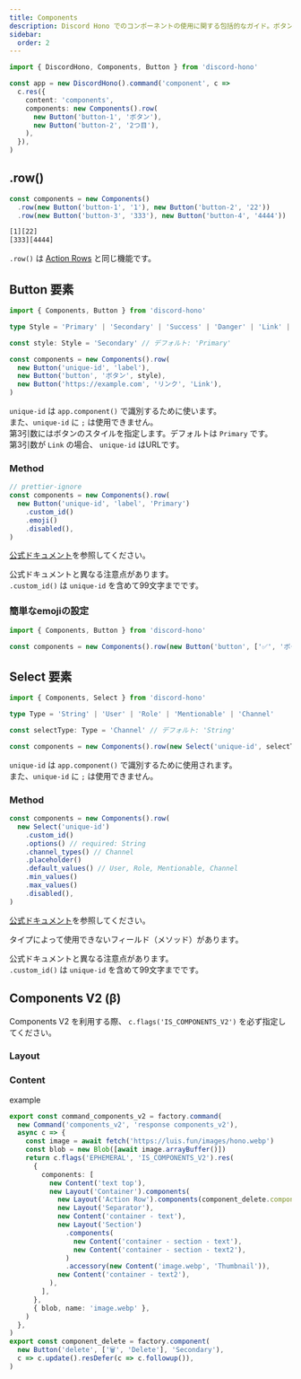 ```yaml
---
title: Components
description: Discord Hono でのコンポーネントの使用に関する包括的なガイド。ボタン、セレクト要素、およびスタイル、絵文字、セレクトオプションなどのカスタマイズを含みます。
sidebar:
  order: 2
---
```


```ts "Components" "Button"
import { DiscordHono, Components, Button } from 'discord-hono'

const app = new DiscordHono().command('component', c =>
  c.res({
    content: 'components',
    components: new Components().row(
      new Button('button-1', 'ボタン'),
      new Button('button-2', '2つ目'),
    ),
  }),
)
```

## .row()

```ts "row"
const components = new Components()
  .row(new Button('button-1', '1'), new Button('button-2', '22'))
  .row(new Button('button-3', '333'), new Button('button-4', '4444'))
```

```bash title="Discord Bot コンポーネントレスポンス"
[1][22]
[333][4444]
```

`.row()` は [Action Rows](https://discord.com/developers/docs/interactions/message-components#action-rows) と同じ機能です。

## Button 要素

```ts "Button"
import { Components, Button } from 'discord-hono'

type Style = 'Primary' | 'Secondary' | 'Success' | 'Danger' | 'Link' | 'SKU'

const style: Style = 'Secondary' // デフォルト: 'Primary'

const components = new Components().row(
  new Button('unique-id', 'label'),
  new Button('button', 'ボタン', style),
  new Button('https://example.com', 'リンク', 'Link'),
)
```

`unique-id` は `app.component()` で識別するために使います。  
また、`unique-id` に `;` は使用できません。  
第3引数にはボタンのスタイルを指定します。デフォルトは `Primary` です。  
第3引数が `Link` の場合、 `unique-id` はURLです。

### Method

```ts
// prettier-ignore
const components = new Components().row(
  new Button('unique-id', 'label', 'Primary')
    .custom_id()
    .emoji()
    .disabled(),
)
```

[公式ドキュメント](https://discord.com/developers/docs/interactions/message-components#button-object)を参照してください。

公式ドキュメントと異なる注意点があります。  
`.custom_id()` は `unique-id` を含めて99文字までです。

### 簡単なemojiの設定

```ts
import { Components, Button } from 'discord-hono'

const components = new Components().row(new Button('button', ['✅', 'ボタン']))
```

## Select 要素

```ts "Select"
import { Components, Select } from 'discord-hono'

type Type = 'String' | 'User' | 'Role' | 'Mentionable' | 'Channel'

const selectType: Type = 'Channel' // デフォルト: 'String'

const components = new Components().row(new Select('unique-id', selectType))
```

`unique-id` は `app.component()` で識別するために使用されます。  
また、`unique-id` に `;` は使用できません。

### Method

```ts
const components = new Components().row(
  new Select('unique-id')
    .custom_id()
    .options() // required: String
    .channel_types() // Channel
    .placeholder()
    .default_values() // User, Role, Mentionable, Channel
    .min_values()
    .max_values()
    .disabled(),
)
```

[公式ドキュメント](https://discord.com/developers/docs/interactions/message-components#select-menu-object)を参照してください。

タイプによって使用できないフィールド（メソッド）があります。

公式ドキュメントと異なる注意点があります。  
`.custom_id()` は `unique-id` を含めて99文字までです。

## Components V2 (β)

Components V2 を利用する際、 `c.flags('IS_COMPONENTS_V2')` を必ず指定してください。

### Layout

### Content

example

```ts
export const command_components_v2 = factory.command(
  new Command('components_v2', 'response components_v2'),
  async c => {
    const image = await fetch('https://luis.fun/images/hono.webp')
    const blob = new Blob([await image.arrayBuffer()])
    return c.flags('EPHEMERAL', 'IS_COMPONENTS_V2').res(
      {
        components: [
          new Content('text top'),
          new Layout('Container').components(
            new Layout('Action Row').components(component_delete.component),
            new Layout('Separator'),
            new Content('container - text'),
            new Layout('Section')
              .components(
                new Content('container - section - text'),
                new Content('container - section - text2'),
              )
              .accessory(new Content('image.webp', 'Thumbnail')),
            new Content('container - text2'),
          ),
        ],
      },
      { blob, name: 'image.webp' },
    )
  },
)
export const component_delete = factory.component(
  new Button('delete', ['🗑️', 'Delete'], 'Secondary'),
  c => c.update().resDefer(c => c.followup()),
)
```
